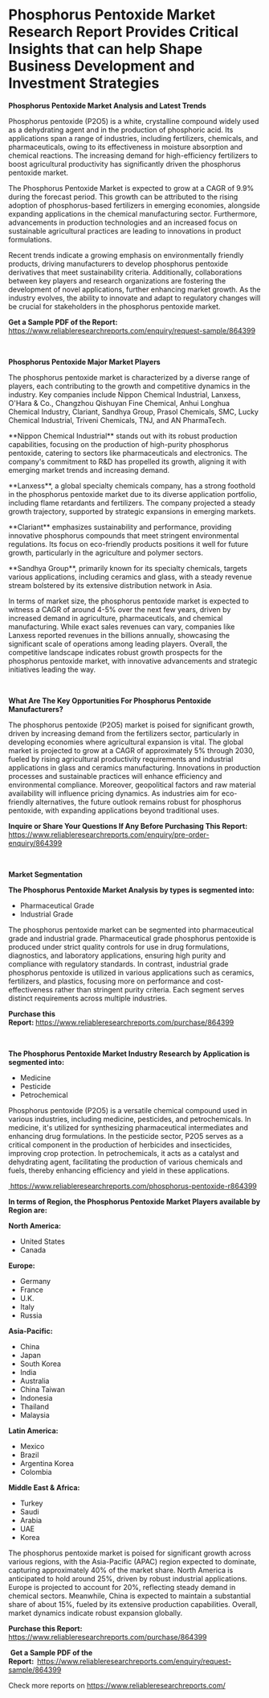 <p><h1>Phosphorus Pentoxide Market Research Report Provides Critical Insights that can help Shape Business Development and Investment Strategies</h1></p><p><strong>Phosphorus Pentoxide Market Analysis and Latest Trends</strong></p>
<p><p>Phosphorus pentoxide (P2O5) is a white, crystalline compound widely used as a dehydrating agent and in the production of phosphoric acid. Its applications span a range of industries, including fertilizers, chemicals, and pharmaceuticals, owing to its effectiveness in moisture absorption and chemical reactions. The increasing demand for high-efficiency fertilizers to boost agricultural productivity has significantly driven the phosphorus pentoxide market.</p><p>The Phosphorus Pentoxide Market is expected to grow at a CAGR of 9.9% during the forecast period. This growth can be attributed to the rising adoption of phosphorus-based fertilizers in emerging economies, alongside expanding applications in the chemical manufacturing sector. Furthermore, advancements in production technologies and an increased focus on sustainable agricultural practices are leading to innovations in product formulations. </p><p>Recent trends indicate a growing emphasis on environmentally friendly products, driving manufacturers to develop phosphorus pentoxide derivatives that meet sustainability criteria. Additionally, collaborations between key players and research organizations are fostering the development of novel applications, further enhancing market growth. As the industry evolves, the ability to innovate and adapt to regulatory changes will be crucial for stakeholders in the phosphorus pentoxide market.</p></p>
<p><strong>Get a Sample PDF of the Report:&nbsp;</strong> <a href="https://www.reliableresearchreports.com/enquiry/request-sample/864399?utm_campaign=2292&utm_medium=2&utm_source=Github&utm_content=ia&utm_term=01042025&utm_id=phosphorus-pentoxide">https://www.reliableresearchreports.com/enquiry/request-sample/864399</a></p>
<p>&nbsp;</p>
<p><strong>Phosphorus Pentoxide Major Market Players</strong></p>
<p><p>The phosphorus pentoxide market is characterized by a diverse range of players, each contributing to the growth and competitive dynamics in the industry. Key companies include Nippon Chemical Industrial, Lanxess, O'Hara & Co., Changzhou Qishuyan Fine Chemical, Anhui Longhua Chemical Industry, Clariant, Sandhya Group, Prasol Chemicals, SMC, Lucky Chemical Industrial, Triveni Chemicals, TNJ, and AN PharmaTech.</p><p>**Nippon Chemical Industrial** stands out with its robust production capabilities, focusing on the production of high-purity phosphorus pentoxide, catering to sectors like pharmaceuticals and electronics. The company's commitment to R&D has propelled its growth, aligning it with emerging market trends and increasing demand.</p><p>**Lanxess**, a global specialty chemicals company, has a strong foothold in the phosphorus pentoxide market due to its diverse application portfolio, including flame retardants and fertilizers. The company projected a steady growth trajectory, supported by strategic expansions in emerging markets.</p><p>**Clariant** emphasizes sustainability and performance, providing innovative phosphorus compounds that meet stringent environmental regulations. Its focus on eco-friendly products positions it well for future growth, particularly in the agriculture and polymer sectors.</p><p>**Sandhya Group**, primarily known for its specialty chemicals, targets various applications, including ceramics and glass, with a steady revenue stream bolstered by its extensive distribution network in Asia.</p><p>In terms of market size, the phosphorus pentoxide market is expected to witness a CAGR of around 4-5% over the next few years, driven by increased demand in agriculture, pharmaceuticals, and chemical manufacturing. While exact sales revenues can vary, companies like Lanxess reported revenues in the billions annually, showcasing the significant scale of operations among leading players. Overall, the competitive landscape indicates robust growth prospects for the phosphorus pentoxide market, with innovative advancements and strategic initiatives leading the way.</p></p>
<p>&nbsp;</p>
<p><strong>What Are The Key Opportunities For Phosphorus Pentoxide Manufacturers?</strong></p>
<p><p>The phosphorus pentoxide (P2O5) market is poised for significant growth, driven by increasing demand from the fertilizers sector, particularly in developing economies where agricultural expansion is vital. The global market is projected to grow at a CAGR of approximately 5% through 2030, fueled by rising agricultural productivity requirements and industrial applications in glass and ceramics manufacturing. Innovations in production processes and sustainable practices will enhance efficiency and environmental compliance. Moreover, geopolitical factors and raw material availability will influence pricing dynamics. As industries aim for eco-friendly alternatives, the future outlook remains robust for phosphorus pentoxide, with expanding applications beyond traditional uses.</p></p>
<p><strong>Inquire or Share Your Questions If Any Before Purchasing This Report:</strong> <a href="https://www.reliableresearchreports.com/enquiry/pre-order-enquiry/864399?utm_campaign=2292&utm_medium=2&utm_source=Github&utm_content=ia&utm_term=01042025&utm_id=phosphorus-pentoxide">https://www.reliableresearchreports.com/enquiry/pre-order-enquiry/864399</a></p>
<p>&nbsp;</p>
<p><strong>Market Segmentation</strong></p>
<p><strong>The Phosphorus Pentoxide Market Analysis by types is segmented into:</strong></p>
<p><ul><li>Pharmaceutical Grade</li><li>Industrial Grade</li></ul></p>
<p><p>The phosphorus pentoxide market can be segmented into pharmaceutical grade and industrial grade. Pharmaceutical grade phosphorus pentoxide is produced under strict quality controls for use in drug formulations, diagnostics, and laboratory applications, ensuring high purity and compliance with regulatory standards. In contrast, industrial grade phosphorus pentoxide is utilized in various applications such as ceramics, fertilizers, and plastics, focusing more on performance and cost-effectiveness rather than stringent purity criteria. Each segment serves distinct requirements across multiple industries.</p></p>
<p><strong>Purchase this Report:&nbsp;</strong><a href="https://www.reliableresearchreports.com/purchase/864399?utm_campaign=2292&utm_medium=2&utm_source=Github&utm_content=ia&utm_term=01042025&utm_id=phosphorus-pentoxide">https://www.reliableresearchreports.com/purchase/864399</a></p>
<p>&nbsp;</p>
<p><strong>The Phosphorus Pentoxide Market Industry Research by Application is segmented into:</strong></p>
<p><ul><li>Medicine</li><li>Pesticide</li><li>Petrochemical</li></ul></p>
<p><p>Phosphorus pentoxide (P2O5) is a versatile chemical compound used in various industries, including medicine, pesticides, and petrochemicals. In medicine, it's utilized for synthesizing pharmaceutical intermediates and enhancing drug formulations. In the pesticide sector, P2O5 serves as a critical component in the production of herbicides and insecticides, improving crop protection. In petrochemicals, it acts as a catalyst and dehydrating agent, facilitating the production of various chemicals and fuels, thereby enhancing efficiency and yield in these applications.</p></p>
<p><a href="https://www.reliableresearchreports.com/phosphorus-pentoxide-r864399?utm_campaign=2292&utm_medium=2&utm_source=Github&utm_content=ia&utm_term=01042025&utm_id=phosphorus-pentoxide">&nbsp;https://www.reliableresearchreports.com/phosphorus-pentoxide-r864399</a></p>
<p><strong>In terms of Region, the Phosphorus Pentoxide Market Players available by Region are:</strong></p>
<p>
    <p> <strong> North America: </strong>
        <ul>
            <li>United States</li>
            <li>Canada</li>
        </ul>
        </p> 
    <p> <strong> Europe: </strong>
        <ul>
            <li>Germany</li>
            <li>France</li>
            <li>U.K.</li>
            <li>Italy</li>
            <li>Russia</li>
        </ul>
        </p> 
    <p> <strong> Asia-Pacific: </strong>
        <ul>
            <li>China</li>
            <li>Japan</li>
            <li>South Korea</li>
            <li>India</li>
            <li>Australia</li>
            <li>China Taiwan</li>
            <li>Indonesia</li>
            <li>Thailand</li>
            <li>Malaysia</li>
        </ul>
        </p> 
    <p> <strong> Latin America: </strong>
        <ul>
            <li>Mexico</li>
            <li>Brazil</li>
            <li>Argentina Korea</li>
            <li>Colombia</li>
        </ul>
        </p> 
    <p> <strong> Middle East & Africa: </strong>
        <ul>
            <li>Turkey</li>
            <li>Saudi</li>
            <li>Arabia</li>
            <li>UAE</li>
            <li>Korea</li>
        </ul>
    </p>
    </p>
<p><p>The phosphorus pentoxide market is poised for significant growth across various regions, with the Asia-Pacific (APAC) region expected to dominate, capturing approximately 40% of the market share. North America is anticipated to hold around 25%, driven by robust industrial applications. Europe is projected to account for 20%, reflecting steady demand in chemical sectors. Meanwhile, China is expected to maintain a substantial share of about 15%, fueled by its extensive production capabilities. Overall, market dynamics indicate robust expansion globally.</p></p>
<p><strong>Purchase this Report: </strong><a href="https://www.reliableresearchreports.com/purchase/864399?utm_campaign=2292&utm_medium=2&utm_source=Github&utm_content=ia&utm_term=01042025&utm_id=phosphorus-pentoxide">https://www.reliableresearchreports.com/purchase/864399</a></p>
<p>&nbsp;<strong>Get a Sample PDF of the Report:&nbsp;&nbsp;</strong><a href="https://www.reliableresearchreports.com/enquiry/request-sample/864399?utm_campaign=2292&utm_medium=2&utm_source=Github&utm_content=ia&utm_term=01042025&utm_id=phosphorus-pentoxide">https://www.reliableresearchreports.com/enquiry/request-sample/864399</a></p>
<p><strong></strong></p>
<p>Check more reports on <a href="https://www.reliableresearchreports.com/?utm_campaign=2292&utm_medium=2&utm_source=Github&utm_content=ia&utm_term=01042025&utm_id=phosphorus-pentoxide">https://www.reliableresearchreports.com/</a></p>